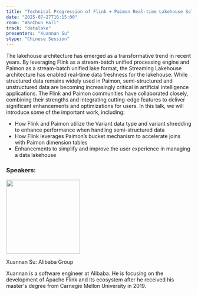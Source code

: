 ```yaml
---
title: "Technical Progression of Flink + Paimon Real-time Lakehouse Solutions"
date: "2025-07-27T16:15:00"
room: "WanChun Hall"
track: "datalake"
presenters: "Xuannan Su"
stype: "Chinese Session"
---
```


The lakehouse architecture has emerged as a transformative trend in recent years. By leveraging Flink as a stream-batch unified processing engine and Paimon as a stream-batch unified lake format, the Streaming Lakehouse architecture has enabled real-time data freshness for the lakehouse. While structured data remains widely used in Paimon, semi-structured and unstructured data are becoming increasingly critical in artificial intelligence applications. The Flink and Paimon communities have collaborated closely, combining their strengths and integrating cutting-edge features to deliver significant enhancements and optimizations for users. 
In this talk, we will introduce some of the important work, including:
* How Flink and Paimon utilize the Variant data type and variant shredding to enhance performance when handling semi-structured data
* How Flink leverages Paimon’s bucket mechanism to accelerate joins with Paimon dimension tables
* Enhancements to simplify and improve the user experience in managing a data lakehouse


### Speakers:


<img src="https://sessionize.com/image/6797-400o400o1-dbccedf4-ca5c-4ac7-9407-da8d909f00a6.jpg" width="200" /><br/>

Xuannan Su: Alibaba Group

Xuannan is a software engineer at Alibaba. He is focusing on the development of Apache Flink and its ecosystem after he received his master's degree from Carnegie Mellon University in 2019.